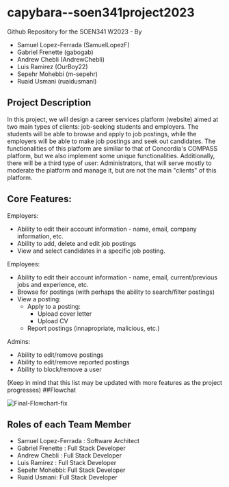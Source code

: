 # capybara--soen341project2023
Github Repository for the SOEN341 W2023 - By 
- Samuel Lopez-Ferrada (SamuelLopezF)
- Gabriel Frenette (gabogab)
- Andrew Chebli (AndrewChebli)
- Luis Ramirez (OurBoy22)
- Sepehr Mohebbi (m-sepehr)
- Ruaid Usmani (ruaidusmani)

## Project Description
In this project, we will design a career services platform (website) aimed at two main types of clients: job-seeking students and employers. The students will be able to browse and apply to job postings, while the employers will be able to make job postings and seek out candidates. The functionalities of this platform are similiar to that of Concordia's COMPASS platform, but we also implement some unique functionalities. 
Additionally, there will be a third type of user: Administrators, that will serve mostly to moderate the platform and manage it, but are not the main "clients" of this platform.

## Core Features:
Employers:
- Ability to edit their account information - name, email, company information, etc.
- Ability to add, delete and edit job postings 
- View and select candidates in a specific job posting.

Employees: 
- Ability to edit their account information - name, email, current/previous jobs and experience, etc.
- Browse for postings (with perhaps the ability to search/filter postings)
- View a posting:
  - Apply to a posting:
     - Upload cover letter
     - Upload CV
  - Report postings (innapropriate, malicious, etc.)
 
 Admins:
 - Ability to edit/remove postings
 - Ability to edit/remove reported postings
 - Ability to block/remove a user
 
 (Keep in mind that this list may be updated with more features as the project progresses)
##Flowchat 
 
 
![Final-Flowchart-fix](https://user-images.githubusercontent.com/43799537/218161834-f522d040-fcf9-4025-9bd0-135c71b4b52a.png)

## Roles of each Team Member
- Samuel Lopez-Ferrada : Software Architect
- Gabriel Frenette : Full Stack Developer
- Andrew Chebli : Full Stack Developer
- Luis Ramirez : Full Stack Developer
- Sepehr Mohebbi: Full Stack Developer
- Ruaid Usmani: Full Stack Developer
